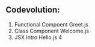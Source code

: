 Codevolution:
--------------

1. Functional Compoent
    Greet.js
2. Class Component
    Welcome.js
3. JSX Intro
    Hello.js
4